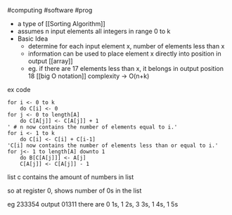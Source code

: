 #computing #software #prog 

- a type of [[Sorting Algorithm]]
- assumes n input elements all integers in range 0 to k
- Basic Idea
	- determine for each input element x, number of elements less than x
	- information can be used to place element x directly into position in output [[array]]
	- eg. if there are 17 elements less than x, it belongs in output position 18
[[big O notation]] complexity -> O(n+k)

ex code 
```
for i <- 0 to k
	do C[i] <- 0
for j <- 0 to length[A]
	do C[A[j]] <- C[A[j]] + 1
' # n now contains the number of elements equal to i.'
for i <- 1 to k
	do C[i] <- C[i] + C[i-1]
'C[i] now contains the number of elements less than or equal to i.'
for j<- 1 to length[A] downto 1
	do B[C[A[j]]] <- A[j]
	C[A[j]] <- C[A[j]] - 1
```

list c contains the amount of numbers in list

so at register 0, shows number of 0s in the list

eg 
233354
output
01311
there are 0 1s, 1 2s, 3 3s, 1 4s, 1 5s